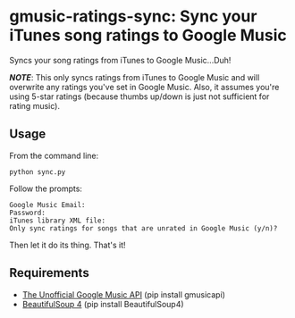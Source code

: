 gmusic-ratings-sync: Sync your iTunes song ratings to Google Music
==================================================================

Syncs your song ratings from iTunes to Google Music...Duh!

***NOTE***: This only syncs ratings from iTunes to Google Music and will overwrite any ratings you've set in Google Music. Also, it assumes you're using 5-star ratings (because thumbs up/down is just not sufficient for rating music).

Usage
-----
From the command line:

	python sync.py

Follow the prompts:

	Google Music Email:
    Password:
    iTunes library XML file:
    Only sync ratings for songs that are unrated in Google Music (y/n)?

Then let it do its thing.
That's it!


Requirements
------------
-	[The Unofficial Google Music API](http://github.com/simon-weber/Unofficial-Google-Music-API) (pip install gmusicapi)
-	[BeautifulSoup 4](http://www.crummy.com/software/BeautifulSoup/) (pip install BeautifulSoup4)

